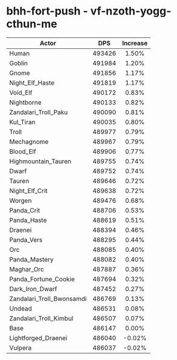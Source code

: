 # bhh-fort-push - vf-nzoth-yogg-cthun-me
| Actor | DPS | Increase |
|---|:---:|:---:|
|Human|493426|1.50%|
|Goblin|491984|1.20%|
|Gnome|491856|1.17%|
|Night_Elf_Haste|491819|1.17%|
|Void_Elf|490172|0.83%|
|Nightborne|490133|0.82%|
|Zandalari_Troll_Paku|490090|0.81%|
|Kul_Tiran|490035|0.80%|
|Troll|489977|0.79%|
|Mechagnome|489967|0.79%|
|Blood_Elf|489906|0.77%|
|Highmountain_Tauren|489755|0.74%|
|Dwarf|489752|0.74%|
|Tauren|489646|0.72%|
|Night_Elf_Crit|489638|0.72%|
|Worgen|489476|0.68%|
|Panda_Crit|488706|0.53%|
|Panda_Haste|488619|0.51%|
|Draenei|488394|0.46%|
|Panda_Vers|488295|0.44%|
|Orc|488085|0.40%|
|Panda_Mastery|488082|0.40%|
|Maghar_Orc|487887|0.36%|
|Panda_Fortune_Cookie|487694|0.32%|
|Dark_Iron_Dwarf|487452|0.27%|
|Zandalari_Troll_Bwonsamdi|486769|0.13%|
|Undead|486531|0.08%|
|Zandalari_Troll_Kimbul|486507|0.07%|
|Base|486147|0.00%|
|Lightforged_Draenei|486040|-0.02%|
|Vulpera|486037|-0.02%|
